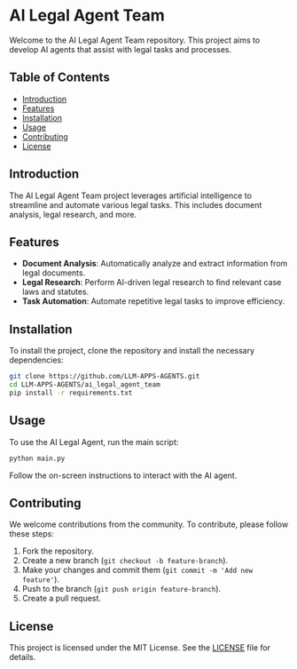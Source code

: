 # AI Legal Agent Team

Welcome to the AI Legal Agent Team repository. This project aims to develop AI agents that assist with legal tasks and processes.

## Table of Contents

- [Introduction](#introduction)
- [Features](#features)
- [Installation](#installation)
- [Usage](#usage)
- [Contributing](#contributing)
- [License](#license)

## Introduction

The AI Legal Agent Team project leverages artificial intelligence to streamline and automate various legal tasks. This includes document analysis, legal research, and more.

## Features

- **Document Analysis**: Automatically analyze and extract information from legal documents.
- **Legal Research**: Perform AI-driven legal research to find relevant case laws and statutes.
- **Task Automation**: Automate repetitive legal tasks to improve efficiency.

## Installation

To install the project, clone the repository and install the necessary dependencies:

```bash
git clone https://github.com/LLM-APPS-AGENTS.git
cd LLM-APPS-AGENTS/ai_legal_agent_team
pip install -r requirements.txt
```

## Usage

To use the AI Legal Agent, run the main script:

```bash
python main.py
```

Follow the on-screen instructions to interact with the AI agent.

## Contributing

We welcome contributions from the community. To contribute, please follow these steps:

1. Fork the repository.
2. Create a new branch (`git checkout -b feature-branch`).
3. Make your changes and commit them (`git commit -m 'Add new feature'`).
4. Push to the branch (`git push origin feature-branch`).
5. Create a pull request.

## License

This project is licensed under the MIT License. See the [LICENSE](LICENSE) file for details.